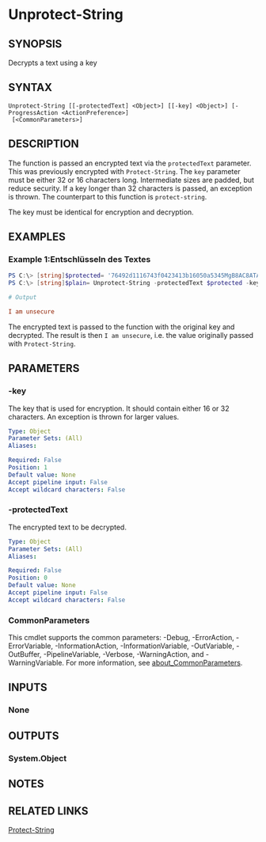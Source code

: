 ﻿---
external help file: EulandaConnect-help.xml
Module Name: EulandaConnect
online version: https://github.com/Eulanda/EulandaConnect/blob/master/docs/Unprotect-String.md
schema: 2.0.0
lastMod: 2024-03-19T06:27:26
---

# Unprotect-String

## SYNOPSIS
Decrypts a text using a key

## SYNTAX

```
Unprotect-String [[-protectedText] <Object>] [[-key] <Object>] [-ProgressAction <ActionPreference>]
 [<CommonParameters>]
```

## DESCRIPTION
The function is passed an encrypted text via the `protectedText` parameter. This was previously encrypted with `Protect-String`. The `key` parameter must be either 32 or 16 characters long. Intermediate sizes are padded, but reduce security. If a key longer than 32 characters is passed, an exception is thrown. The counterpart to this function is `protect-string`.

The key must be identical for encryption and decryption.

## EXAMPLES

### Example 1:Entschlüsseln des Textes
```powershell
PS C:\> [string]$protected= '76492d1116743f0423413b16050a5345MgB8AC8ATABrAGwAQgA3AFAARABOAEYAQwArAEIATABwAGEAagBGAFUAQQBUAHcAPQA9AHwAMAAyADEAZABhAGQAMQA1ADQAZgBiADQAZABiADMAOQA4AGMANQA1ADIANQA4ADIANgAyAGMAYgBmAGUANQBjAGEAMgAxADMAMAA3ADQAZQAyAGMAYQA0ADAAMgBjAGYAZQA3ADMAMgAyADgANQAwADcANwA3ADQANABmADEANgA='
PS C:\> [string]$plain= Unprotect-String -protectedText $protected -key 'x&=Ogbu7$43lkn4i'
```

```ini
# Output

I am unsecure
```

The encrypted text is passed to the function with the original key and decrypted. The result is then `I am unsecure`, i.e. the value originally passed with `Protect-String`.

## PARAMETERS

### -key
The key that is used for encryption. It should contain either 16 or 32 characters. An exception is thrown for larger values.

```yaml
Type: Object
Parameter Sets: (All)
Aliases:

Required: False
Position: 1
Default value: None
Accept pipeline input: False
Accept wildcard characters: False
```

### -protectedText
The encrypted text to be decrypted.

```yaml
Type: Object
Parameter Sets: (All)
Aliases:

Required: False
Position: 0
Default value: None
Accept pipeline input: False
Accept wildcard characters: False
```


### CommonParameters
This cmdlet supports the common parameters: -Debug, -ErrorAction, -ErrorVariable, -InformationAction, -InformationVariable, -OutVariable, -OutBuffer, -PipelineVariable, -Verbose, -WarningAction, and -WarningVariable. For more information, see [about_CommonParameters](http://go.microsoft.com/fwlink/?LinkID=113216).

## INPUTS

### None

## OUTPUTS

### System.Object
## NOTES

## RELATED LINKS

[Protect-String](./functions/Protect-String.md)




